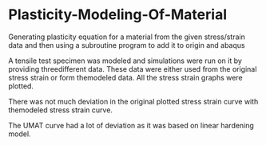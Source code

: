 # Plasticity-Modeling-Of-Material
Generating plasticity equation for a material from the given stress/strain data and then using a subroutine program to add it to origin and abaqus

A tensile test specimen was modeled and simulations were run on it by providing threedifferent data. These data were either used from the original stress strain or form themodeled data. All the stress strain graphs were plotted.

There was not much deviation in the original plotted stress strain curve with themodeled stress strain curve.

The UMAT curve had a lot of deviation as it was based on linear hardening model.
